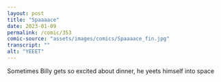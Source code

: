 ```yaml
---
layout: post
title: "Spaaaace"
date: 2023-01-09
permalink: /comic/353
comic-source: "assets/images/comics/Spaaaace_fin.jpg"
transcript: ""
alt: "YEEET"
---
```

Sometimes Billy gets so excited about dinner, he yeets himself into space
